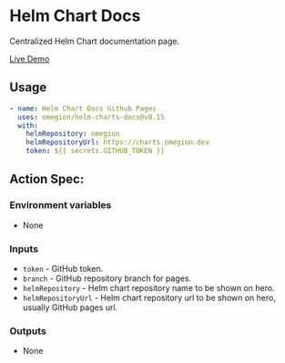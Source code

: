 # Helm Chart Docs

Centralized Helm Chart documentation page.

[Live Demo](https://charts.omegion.dev)

## Usage

```yaml
- name: Helm Chart Docs Github Pages
  uses: omegion/helm-charts-docs@v0.15
  with:
    helmRepository: omegion
    helmRepositoryUrl: https://charts.omegion.dev
    token: ${{ secrets.GITHUB_TOKEN }}
```

## Action Spec:

### Environment variables

- None

### Inputs

- `token`   - GitHub token.
- `branch`  - GitHub repository branch for pages.
- `helmRepository`  - Helm chart repository name to be shown on hero.
- `helmRepositoryUrl`  - Helm chart repository url to be shown on hero, usually GitHub pages url.

### Outputs

- None

